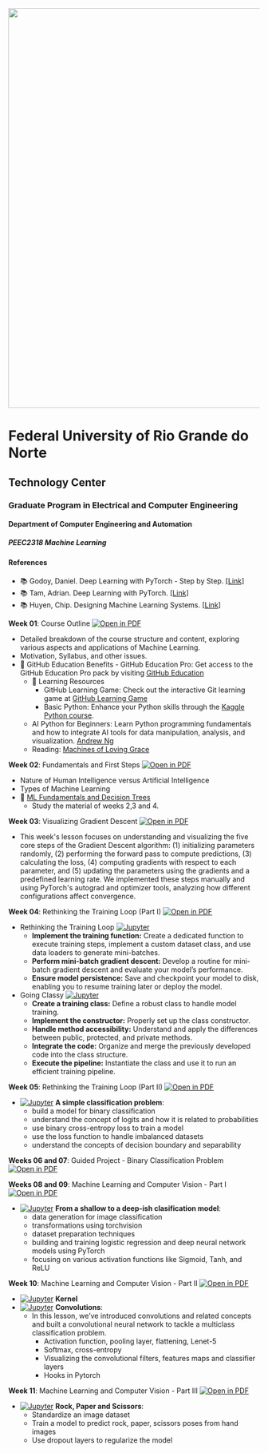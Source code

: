 
<center><img width="800" src="images/ct.jpeg"></center>

# Federal University of Rio Grande do Norte
## Technology Center
### Graduate Program in Electrical and Computer Engineering
#### Department of Computer Engineering and Automation 
##### PEEC2318 Machine Learning

#### References

- :books: Godoy, Daniel. Deep Learning with PyTorch - Step by Step. [[Link]](https://pytorchstepbystep.com/)
- :books: Tam, Adrian. Deep Learning with PyTorch. [[Link]](https://machinelearningmastery.com/deep-learning-with-pytorch/)
- :books: Huyen, Chip. Designing Machine Learning Systems. [[Link]](https://www.oreilly.com/library/view/designing-machine-learning/9781098107956/)


**Week 01**: Course Outline [![Open in PDF](https://img.shields.io/badge/-PDF-EC1C24?style=flat-square&logo=adobeacrobatreader)](https://github.com/ivanovitchm/ppgeec2318/blob/main/lessons/week01/outline.pdf)
- Detailed breakdown of the course structure and content, exploring various aspects and applications of Machine Learning.
- Motivation, Syllabus, and other issues.
-  🎉 GitHub Education Benefits
        - GitHub Education Pro: Get access to the GitHub Education Pro pack by visiting [GitHub Education](https://education.github.com/pack)
    - 📖 Learning Resources 
        - GitHub Learning Game: Check out the interactive Git learning game at [GitHub Learning Game](https://learngitbranching.js.org/)
        - Basic Python: Enhance your Python skills through the [Kaggle Python course](https://www.kaggle.com/learn/python).
    - AI Python for Beginners: Learn Python programming fundamentals and how to integrate AI tools for data manipulation, analysis, and visualization. [Andrew Ng](https://www.deeplearning.ai/short-courses/ai-python-for-beginners/)
    - Reading: [Machines of Loving Grace](https://darioamodei.com/machines-of-loving-grace)

**Week 02**: Fundamentals and First Steps [![Open in PDF](https://img.shields.io/badge/-PDF-EC1C24?style=flat-square&logo=adobeacrobatreader)](https://github.com/ivanovitchm/ppgeec2318/blob/main/lessons/week02/week02.pdf)
- Nature of Human Intelligence versus Artificial Intelligence
- Types of Machine Learning
- :movie_camera: [ML Fundamentals and Decision Trees](https://github.com/ivanovitchm/ppgeecmachinelearning)
    - Study the material of weeks 2,3 and 4.

**Week 03**: Visualizing Gradient Descent [![Open in PDF](https://img.shields.io/badge/-PDF-EC1C24?style=flat-square&logo=adobeacrobatreader)](https://github.com/ivanovitchm/ppgeec2318/blob/main/lessons/week03/week03.pdf)
- This week's lesson focuses on understanding and visualizing the five core steps of the Gradient Descent algorithm: (1) initializing parameters randomly, (2) performing the forward pass to compute predictions, (3) calculating the loss, (4) computing gradients with respect to each parameter, and (5) updating the parameters using the gradients and a predefined learning rate. We implemented these steps manually and using PyTorch's autograd and optimizer tools, analyzing how different configurations affect convergence.


**Week 04**: Rethinking the Training Loop (Part I) [![Open in PDF](https://img.shields.io/badge/-PDF-EC1C24?style=flat-square&logo=adobeacrobatreader)](https://github.com/ivanovitchm/ppgeec2318/blob/main/lessons/week04/week04.pdf)

- Rethinking the Training Loop [![Jupyter](https://img.shields.io/badge/-Notebook-191A1B?style=flat-square&logo=jupyter)](https://github.com/ivanovitchm/ppgeec2318/blob/main/lessons/week04/week04a.ipynb)
    - **Implement the training function:** Create a dedicated function to execute training steps, implement a custom dataset class, and use data loaders to generate mini-batches.
    - **Perform mini-batch gradient descent:** Develop a routine for mini-batch gradient descent and evaluate your model’s performance.
    - **Ensure model persistence:** Save and checkpoint your model to disk, enabling you to resume training later or deploy the model.
- Going Classy [![Jupyter](https://img.shields.io/badge/-Notebook-191A1B?style=flat-square&logo=jupyter)](https://github.com/ivanovitchm/ppgeec2318/blob/main/lessons/week04/week4b.ipynb)
    - **Create a training class:** Define a robust class to handle model training.
    - **Implement the constructor:** Properly set up the class constructor.
    - **Handle method accessibility:** Understand and apply the differences between public, protected, and private methods.
    - **Integrate the code:** Organize and merge the previously developed code into the class structure.
    - **Execute the pipeline:** Instantiate the class and use it to run an efficient training pipeline.

**Week 05**: Rethinking the Training Loop (Part II) [![Open in PDF](https://img.shields.io/badge/-PDF-EC1C24?style=flat-square&logo=adobeacrobatreader)](https://github.com/ivanovitchm/ppgeec2318/blob/main/lessons/week05/week05.pdf)

- [![Jupyter](https://img.shields.io/badge/-Notebook-191A1B?style=flat-square&logo=jupyter)](https://github.com/ivanovitchm/ppgeec2318/blob/main/lessons/week05/week05c.ipynb) **A simple classification problem**:
    - build a model for binary classification
    - understand the concept of logits and how it is related to probabilities
    - use binary cross-entropy loss to train a model
    - use the loss function to handle imbalanced datasets
    - understand the concepts of decision boundary and separability

**Weeks 06 and 07**: Guided Project - Binary Classification Problem [![Open in PDF](https://img.shields.io/badge/-PDF-EC1C24?style=flat-square&logo=adobeacrobatreader)](https://github.com/ivanovitchm/ppgeec2318/blob/main/lessons/week0607/Project01.pdf)

**Weeks 08 and 09**: Machine Learning and Computer Vision - Part I [![Open in PDF](https://img.shields.io/badge/-PDF-EC1C24?style=flat-square&logo=adobeacrobatreader)](https://github.com/ivanovitchm/ppgeec2318/blob/main/lessons/week08/Week08.pdf)
- [![Jupyter](https://img.shields.io/badge/-Notebook-191A1B?style=flat-square&logo=jupyter)](https://github.com/ivanovitchm/ppgeec2318/blob/main/lessons/week08/Week08.ipynb) **From a shallow to a deep-ish clasification model**:
    - data generation for image classification
    - transformations using torchvision
    - dataset preparation techniques
    - building and training logistic regression and deep neural network models using PyTorch
    - focusing on various activation functions like Sigmoid, Tanh, and ReLU

**Week 10**: Machine Learning and Computer Vision - Part II [![Open in PDF](https://img.shields.io/badge/-PDF-EC1C24?style=flat-square&logo=adobeacrobatreader)](https://github.com/ivanovitchm/ppgeec2318/blob/main/lessons/week10/Week10.pdf)
- [![Jupyter](https://img.shields.io/badge/-Notebook-191A1B?style=flat-square&logo=jupyter)](https://github.com/ivanovitchm/ppgeec2318/blob/main/lessons/week10/Kernel.ipynb) **Kernel**
- [![Jupyter](https://img.shields.io/badge/-Notebook-191A1B?style=flat-square&logo=jupyter)](https://github.com/ivanovitchm/ppgeec2318/blob/main/lessons/week10/Week10.ipynb) **Convolutions**:
    - In this lesson, we’ve introduced convolutions and related concepts and built a convolutional neural network to tackle a multiclass classification problem.
        - Activation function, pooling layer, flattening, Lenet-5
        - Softmax, cross-entropy
        - Visualizing the convolutional filters, features maps and classifier layers
        - Hooks in Pytorch

**Week 11**: Machine Learning and Computer Vision - Part III [![Open in PDF](https://img.shields.io/badge/-PDF-EC1C24?style=flat-square&logo=adobeacrobatreader)](https://github.com/ivanovitchm/ppgeec2318/blob/main/lessons/week11/Week11.pdf)
- [![Jupyter](https://img.shields.io/badge/-Notebook-191A1B?style=flat-square&logo=jupyter)](https://github.com/ivanovitchm/ppgeec2318/blob/main/lessons/week11/week11.ipynb) **Rock, Paper and Scissors**:
    - Standardize an image dataset
    - Train a model to predict rock, paper, scissors poses from hand images
    - Use dropout layers to regularize the model